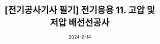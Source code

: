 ---
Layout: post
title: "[전기공사기사 필기] 전기응용 11. 고압 및 저압 배선선공사"
excerpt: "전기공사기사 필기 1과목 전기응용 및 공사재료 중 고압 및 저압 배선선공사 파트"
categories: 전기공사

toc: true
toc_sticky: true
date : 2024-2-14
published: true

---